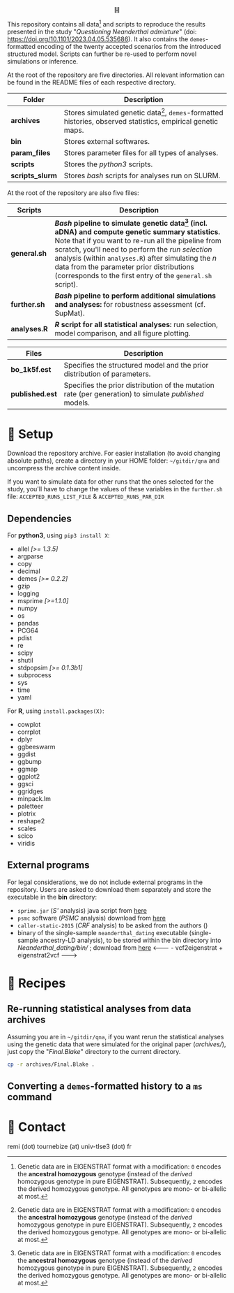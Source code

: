 <p align="center">䷎</p>

This repository contains all data[^1] and scripts to reproduce the results presented in the study "*Questioning Neanderthal admixture*" (doi: https://doi.org/10.1101/2023.04.05.535686). It also contains the `demes`-formatted encoding of the twenty accepted scenarios from the introduced structured model. Scripts can further be re-used to perform novel simulations or inference.

At the root of the repository are five directories. All relevant information can be found in the README files of each respective directory.

| Folder         | Description                                 |
|----------------|----------------------------------------------|
| **archives**       | Stores simulated genetic data[^1], `demes`-formatted histories, observed statistics, empirical genetic maps.   |
| **bin**            | Stores external softwares.          |
| **param_files**    | Stores parameter files for all types of analyses.     |
| **scripts**        | Stores the *python3* scripts.    |
| **scripts_slurm**  | Stores *bash* scripts for analyses run on SLURM. |


At the root of the repository are also five files:

| Scripts         | Description                                 |
|----------------|----------------------------------------------|
| **general.sh** |  ***Bash* pipeline to simulate genetic data[^1] (incl. aDNA) and compute genetic summary statistics.** Note that if you want to re-run all the pipeline from scratch, you'll need to perform the *run selection* analysis (within `analyses.R`) after simulating the *n* data from the  parameter prior distributions (corresponds to the first entry of the `general.sh`  script). |
| **further.sh** | ***Bash* pipeline to perform additional simulations and analyses:** for robustness assessment (cf. SupMat). |
| **analyses.R** | ***R* script for all statistical analyses:** run selection, model comparison, and all figure plotting. |

| Files         | Description                                 |
|----------------|----------------------------------------------|
| **bo_1k5f.est** | Specifies the structured model and the prior distribution of parameters. |
| **published.est** | Specifies the prior distribution of the mutation rate (per generation) to simulate *published* models. |

# :large_blue_diamond: Setup

Download the repository archive. For easier installation (to avoid changing absolute paths), create a directory in your HOME folder: `~/gitdir/qna` and uncompress the archive content inside.

If you want to simulate data for other runs that the ones selected for the study, you'll have to change the values of these variables in the `further.sh` file: `ACCEPTED_RUNS_LIST_FILE` & `ACCEPTED_RUNS_PAR_DIR`

## Dependencies

For **python3**, using `pip3 install X`:
- allel *[>= 1.3.5]*
- argparse
- copy
- decimal
- demes *[>= 0.2.2]*
- gzip
- logging
- msprime *[>=1.1.0]*
- numpy
- os
- pandas
- PCG64
- pdist
- re
- scipy
- shutil
- stdpopsim *[>= 0.1.3b1]*
- subprocess
- sys
- time
- yaml

For **R**, using `install.packages(X)`:
- cowplot
- corrplot
- dplyr
- ggbeeswarm
- ggdist
- ggbump
- ggmap
- ggplot2
- ggsci
- ggridges
- minpack.lm
- paletteer
- plotrix
- reshape2
- scales
- scico
- viridis

## External programs

For legal considerations, we do not include external programs in the repository. Users are asked to download them separately and store the executable in the **bin** directory:

- `sprime.jar` (*S'* analysis) java script from [here](https://faculty.washington.edu/browning/sprime.jar)
- `psmc` software (*PSMC* analysis) download from [here](https://github.com/lh3/psmc)
- `caller-static-2015` (*CRF* analysis) to be asked from the authors ()
- binary of the single-sample `neanderthal_dating` executable (single-sample ancestry-LD analysis), to be stored within the bin directory into *Neanderthal_dating/bin/* ; download from [here](https://github.com/priyamoorjani/Neanderthal_dating)
<--- - vcf2eigenstrat + eigenstrat2vcf --->


# :large_blue_diamond: Recipes

## Re-running statistical analyses from data archives

Assuming you are in `~/gitdir/qna`, if you want rerun the statistical analyses using the genetic data that were simulated for the original paper (*archives/*), just copy the "*Final.Blake*" directory to the current directory.

```bash
cp -r archives/Final.Blake .
```
## Converting a `demes`-formatted history to a `ms` command

# :large_blue_diamond: Contact

remi (dot) tournebize (at) univ-tlse3 (dot) fr


[^1]: Genetic data are in EIGENSTRAT format with a modification: `0` encodes the **ancestral homozygous** genotype (instead of the *derived* homozygous genotype in pure EIGENSTRAT). Subsequently, `2` encodes the derived homozygous genotype. All genotypes are mono- or bi-allelic at most.

